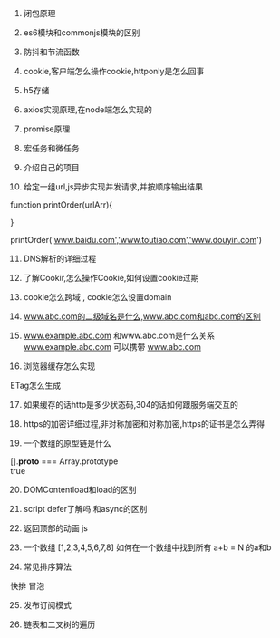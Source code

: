 1. 闭包原理

2. es6模块和commonjs模块的区别

3. 防抖和节流函数

4. cookie,客户端怎么操作cookie,httponly是怎么回事

5. h5存储


6. axios实现原理,在node端怎么实现的


7. promise原理


8. 宏任务和微任务


9. 介绍自己的项目

10. 给定一组url,js异步实现并发请求,并按顺序输出结果

function printOrder(urlArr){

}

printOrder('www.baidu.com','www.toutiao.com','www.douyin.com')



11. DNS解析的详细过程

12. 了解Cookir,怎么操作Cookie,如何设置cookie过期


13. cookie怎么跨域 , cookie怎么设置domain


14. www.abc.com的二级域名是什么,www.abc.com和abc.com的区别




15.  www.example.abc.com 和www.abc.com是什么关系 
www.example.abc.com 可以携带 www.abc.com




16. 浏览器缓存怎么实现

ETag怎么生成


17. 如果缓存的话http是多少状态码,304的话如何跟服务端交互的


18. https的加密详细过程,非对称加密和对称加密,https的证书是怎么弄得


19. 一个数组的原型链是什么

[].__proto__ === Array.prototype  
true


20. DOMContentload和load的区别


21. script defer了解吗  和async的区别


22. 返回顶部的动画 js


23. 一个数组 [1,2,3,4,5,6,7,8]  如何在一个数组中找到所有  a+b = N 的a和b



24. 常见排序算法

快排  冒泡

25. 发布订阅模式

26. 链表和二叉树的遍历